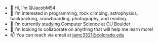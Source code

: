 - 👋 Hi, I’m @JacobM54
- 👀 I’m interested in programming, rock climbing, astrophysics, backpacking, snowboarding, photography, and reading.
- 🌱 I’m currently studying Computer Science at CU Boulder
- 💞️ I’m looking to collaborate on anything that will help me learn more!
- 📫 You can reach via email at jamc3321@colorado.edu

<!---
JacobM54/JacobM54 is a ✨ special ✨ repository because its `README.md` (this file) appears on your GitHub profile.
You can click the Preview link to take a look at your changes.
--->
